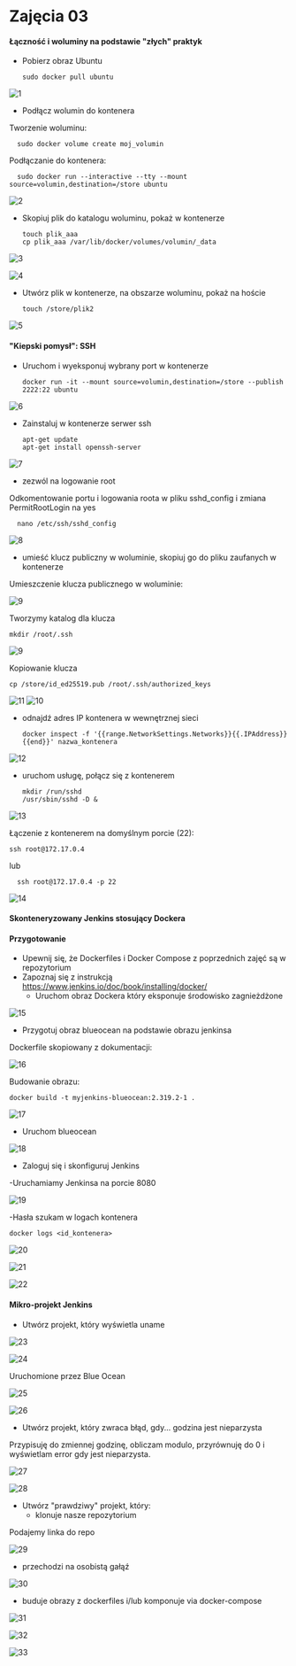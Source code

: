 

# Zajęcia 03

#### Łączność i woluminy na podstawie "złych" praktyk

* Pobierz obraz Ubuntu

      sudo docker pull ubuntu
      
![1](imgs/1.png)
      
* Podłącz wolumin do kontenera

Tworzenie woluminu:

      sudo docker volume create moj_volumin
      
Podłączanie do kontenera:
      
      sudo docker run --interactive --tty --mount source=volumin,destination=/store ubuntu

![2](imgs/2.png)

* Skopiuj plik do katalogu woluminu, pokaż w kontenerze

      touch plik_aaa
      cp plik_aaa /var/lib/docker/volumes/volumin/_data

![3](imgs/3.png)

![4](imgs/4.png)

* Utwórz plik w kontenerze, na obszarze woluminu, pokaż na hoście

      touch /store/plik2

![5](imgs/5.png)


#### "Kiepski pomysł": SSH
* Uruchom i wyeksponuj wybrany port w kontenerze

      docker run -it --mount source=volumin,destination=/store --publish 2222:22 ubuntu

![6](imgs/6.png)

* Zainstaluj w kontenerze serwer ssh

      apt-get update
      apt-get install openssh-server
      
![7](imgs/7.png)

* zezwól na logowanie root

Odkomentowanie portu i logowania roota w pliku sshd_config i zmiana PermitRootLogin na yes 

      nano /etc/ssh/sshd_config
      

![8](imgs/8.png)

* umieść klucz publiczny w woluminie, skopiuj go do pliku zaufanych w kontenerze

Umieszczenie klucza publicznego w woluminie:

![9](imgs/9.png)

Tworzymy katalog dla klucza

	mkdir /root/.ssh
      
![9](imgs/9.png)

Kopiowanie klucza

	cp /store/id_ed25519.pub /root/.ssh/authorized_keys
      
![11](imgs/11.png)
![10](imgs/10.png)

* odnajdź adres IP kontenera w wewnętrznej sieci

      docker inspect -f '{{range.NetworkSettings.Networks}}{{.IPAddress}}{{end}}' nazwa_kontenera

![12](imgs/12.png)
* uruchom usługę, połącz się z kontenerem

      mkdir /run/sshd
      /usr/sbin/sshd -D &

![13](imgs/13.png)

Łączenie z kontenerem na domyślnym porcie (22):

	ssh root@172.17.0.4
      
lub

      ssh root@172.17.0.4 -p 22

![14](imgs/14.png)


#### Skonteneryzowany Jenkins stosujący Dockera

#### Przygotowanie
* Upewnij się, że Dockerfiles i Docker Compose z poprzednich zajęć są w repozytorium
* Zapoznaj się z instrukcją https://www.jenkins.io/doc/book/installing/docker/
  * Uruchom obraz Dockera który eksponuje środowisko zagnieżdżone

![15](imgs/15.png)

  * Przygotuj obraz blueocean na podstawie obrazu jenkinsa

Dockerfile skopiowany z dokumentacji:

![16](imgs/16.png)

Budowanie obrazu:


    docker build -t myjenkins-blueocean:2.319.2-1 .

![17](imgs/17.png)


  * Uruchom blueocean

![18](imgs/18.png)

  * Zaloguj się i skonfiguruj Jenkins
  
  -Uruchamiamy Jenkinsa na porcie 8080
  
  ![19](imgs/19.png)
  
  -Hasła szukam w logach kontenera
  
  	docker logs <id_kontenera>
	

![20](imgs/20.png)

![21](imgs/21.png)

![22](imgs/22.png)


#### Mikro-projekt Jenkins
* Utwórz projekt, który wyświetla uname

![23](imgs/23.png)

![24](imgs/24.png)

Uruchomione przez Blue Ocean

![25](imgs/25.png)

![26](imgs/26.png)

* Utwórz projekt, który zwraca błąd, gdy... godzina jest nieparzysta 

Przypisuję do zmiennej godzinę, obliczam modulo, przyrównuję do 0 i wyświetlam error gdy jest nieparzysta.

![27](imgs/27.png)

![28](imgs/28.png)

* Utwórz "prawdziwy" projekt, który:
  * klonuje nasze repozytorium

Podajemy linka do repo

![29](imgs/29.png)

  * przechodzi na osobistą gałąź

![30](imgs/30.png)

  * buduje obrazy z dockerfiles i/lub komponuje via docker-compose
  
![31](imgs/31.png)

![32](imgs/32.png)

![33](imgs/33.png)
